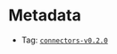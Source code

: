# Metadata
- Tag: [`connectors-v0.2.0`](https://github.com/mimic-fi/v3-core/releases/tag/connectors-v0.2.0)
 